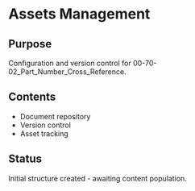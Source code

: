 # Assets Management

## Purpose
Configuration and version control for 00-70-02_Part_Number_Cross_Reference.

## Contents
- Document repository
- Version control
- Asset tracking

## Status
Initial structure created - awaiting content population.
